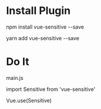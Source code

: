 # Install Plugin

npm install vue-sensitive --save

yarn add vue-sensitive --save

# Do It

main.js

import Sensitive from 'vue-sensitive'

Vue.use(Sensitive)
